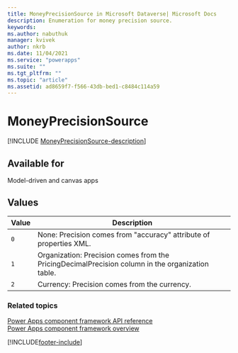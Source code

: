 ```yaml
---
title: MoneyPrecisionSource in Microsoft Dataverse| Microsoft Docs
description: Enumeration for money precision source.
keywords:
ms.author: nabuthuk
manager: kvivek
author: nkrb
ms.date: 11/04/2021
ms.service: "powerapps"
ms.suite: ""
ms.tgt_pltfrm: ""
ms.topic: "article"
ms.assetid: ad8659f7-f566-43db-bed1-c8484c114a59
---
```


# MoneyPrecisionSource

[!INCLUDE [MoneyPrecisionSource-description](includes/moneyprecisionsource-description.md)]

## Available for

Model-driven and canvas apps

## Values

| Value | Description  |
| ----- | ------------ |
| `0`   | None: Precision comes from "accuracy" attribute of properties XML. |
| `1`   | Organization: Precision comes from the PricingDecimalPrecision column in the organization table. |
| `2`   | Currency: Precision comes from the currency. |

### Related topics

[Power Apps component framework API reference](../reference/index.md)<br/>
[Power Apps component framework overview](../overview.md)

[!INCLUDE[footer-include](../../../includes/footer-banner.md)]
